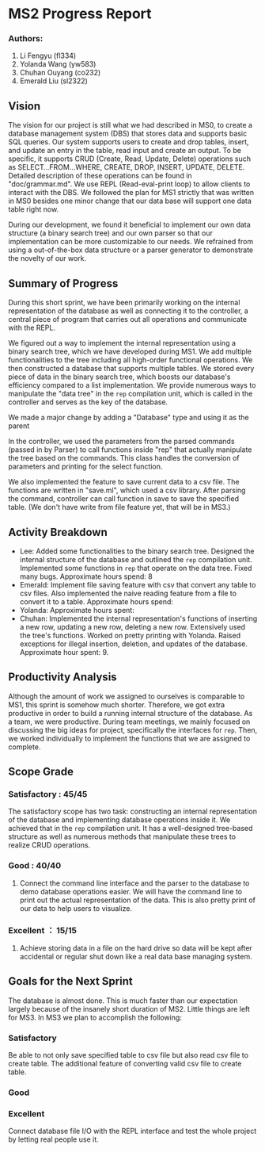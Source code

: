 # MS2 Progress Report

### Authors:
1. Li Fengyu (fl334)
2. Yolanda Wang (yw583)
3. Chuhan Ouyang (co232)
4. Emerald Liu (sl2322)

## Vision
The vision for our project is still what we had described in MS0, to create a database management system (DBS) that stores data and supports basic SQL queries. Our system supports users to create and drop tables, insert, and update an entry in the table, read input and create an output. To be specific, it supports CRUD (Create, Read, Update, Delete) operations such as SELECT…FROM…WHERE, CREATE, DROP, INSERT, UPDATE, DELETE. Detailed description of these operations can be found in "doc/grammar.md". We use REPL (Read-eval-print loop) to allow clients to interact with the DBS. We followed the plan for MS1 strictly that was written in MS0 besides one minor change that our data base will support one data table right now.

During our development, we found it beneficial to implement our own data structure (a binary search tree) and our own parser so that our implementation can be more customizable to our needs. We refrained from using a out-of-the-box data structure or a parser generator to demonstrate the novelty of our work.

## Summary of Progress
During this short sprint, we have been primarily working on the internal representation of the database as well as connecting it to the controller, a central piece of program that carries out all operations and communicate with the REPL. 

We figured out a way to implement the internal representation using a binary search tree, which we have developed during MS1. We add multiple functionalities to the tree including all high-order functional operations. We then constructed a database that supports multiple tables. We stored every piece of data in the binary search tree, which boosts our database's efficiency compared to a list implementation. We provide numerous ways to manipulate the "data tree" in the `rep` compilation unit, which is called in the controller and serves as the key of the database. 

We made a major change by adding a "Database" type and using it as the parent 

In the controller, we used the parameters from the parsed commands (passed in by Parser) to call functions inside "rep" that actually manipulate the tree based on the commands. This class handles the conversion of parameters and printing for the select function. 

We also implemented the feature to save current data to a csv file. The functions are written in "save.ml", which used a csv library. After parsing the command, controller can call function in save to save the specified table. (We don't have write from file feature yet, that will be in MS3.)


## Activity Breakdown
- Lee: Added some functionalities to the binary search tree. Designed the internal structure of the database and outlined the `rep` compilation unit. Implemented some functions in `rep` that operate on the data tree. Fixed many bugs. Approximate hours spend: 8
- Emerald: Implement file saving feature with csv that convert any table to csv files. Also implemented the naive reading feature from a file to convert it to a table.
Approximate hours spend:
- Yolanda: Approximate hours spent:
- Chuhan: Implemented the internal representation's functions of inserting a new
row, updating a new row, deleting a new row. Extensively used the tree's functions.
Worked on pretty printing with Yolanda. Raised exceptions for illegal insertion, deletion, and updates of the database. Approximate hour spent: 9.  

## Productivity Analysis
Although the amount of work we assigned to ourselves is comparable to MS1, this sprint is somehow much shorter. Therefore, we got extra productive in order to build a running internal structure of the database. 
As a team, we were productive. During team meetings, we mainly focused on discussing the big ideas for project, specifically the interfaces for `rep`. Then, we worked individually to implement the functions that we are assigned to complete.

## Scope Grade
### Satisfactory : 45/45
The satisfactory scope has two task: constructing an internal representation of the database and implementing database operations inside it. We achieved that in the `rep` compilation unit. It has a well-designed tree-based structure as well as numerous methods that manipulate these trees to realize CRUD operations.

### Good : 40/40
1. Connect the command line interface and the parser to the database to demo database operations easier. We will have the command line to print out the actual representation of the data. This is also pretty print of our data to help users to visualize.
   
### Excellent ： 15/15
1. Achieve storing data in a file on the hard drive so data will be kept after accidental or regular shut down like a real data base managing system.

## Goals for the Next Sprint
The database is almost done. This is much faster than our expectation largely because of the insanely short duration of MS2. Little things are left for MS3. In MS3 we plan to accomplish the following:
### Satisfactory
Be able to not only save specified table to csv file but also read csv file to create table. The additional feature of converting valid csv file to create table.
### Good


### Excellent
Connect database file I/O with the REPL interface and test the whole
project by letting real people use it.